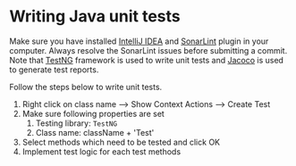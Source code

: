 # Writing Java unit tests

Make sure you have installed [IntelliJ IDEA](https://www.jetbrains.com/idea/) and [SonarLint](https://www.sonarsource.com/products/sonarlint/) plugin in your computer. Always resolve the SonarLint issues before submitting a commit. Note that [TestNG](https://testng.org/doc/) framework is used to write unit tests and [Jacoco](https://www.jacoco.org/jacoco/) is used to generate test reports.

Follow the steps below to write unit tests.
1. Right click on class name --> Show Context Actions --> Create Test 
2. Make sure following properties are set
    1. Testing library: `TestNG`
    2. Class name: className + 'Test'
3. Select methods which need to be tested and click OK
4. Implement test logic for each test<methodName> methods
